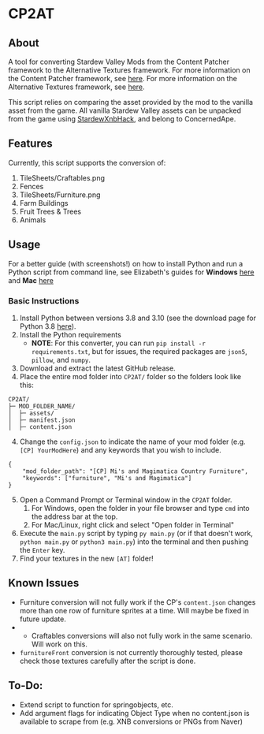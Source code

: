 # CP2AT
## About
A tool for converting Stardew Valley Mods from the Content Patcher framework to the Alternative Textures framework. For more information on the Content Patcher framework, see [here](https://github.com/Pathoschild/StardewMods/tree/develop/ContentPatcher/docs). For more information on the Alternative Textures framework, see [here](https://github.com/Floogen/AlternativeTextures/wiki/).

This script relies on comparing the asset provided by the mod to the vanilla asset from the game. All vanilla Stardew Valley assets can be unpacked from the game using [StardewXnbHack](https://github.com/Pathoschild/StardewXnbHack#readme), and belong to ConcernedApe.

## Features
Currently, this script supports the conversion of:
1. TileSheets/Craftables.png
2. Fences
3. TileSheets/Furniture.png
4. Farm Buildings
5. Fruit Trees & Trees
6. Animals

## Usage
For a better guide (with screenshots!) on how to install Python and run a Python script from command line, see Elizabeth's guides for **Windows** [here](https://github.com/elizabethcd/FurnitureConverter/blob/main/docs/Windows_guide.md#windows-detailed-pictorial-install-guide) and **Mac** [here](https://github.com/elizabethcd/FurnitureConverter/blob/main/docs/Mac_guide.md#mac-detailed-pictorial-install-guide)

### Basic Instructions
1. Install Python between versions 3.8 and 3.10 (see the download page for Python 3.8 [here](https://www.python.org/downloads/release/python-380/)).
2. Install the Python requirements
    * **NOTE**: For this converter, you can run `pip install -r requirements.txt`, but for issues, the required packages are `json5`, `pillow`, and `numpy`.
3. Download and extract the latest GitHub release.
4. Place the entire mod folder into `CP2AT/` folder so the folders look like this:
```
CP2AT/
├─ MOD_FOLDER_NAME/
│  ├─ assets/
│  ├─ manifest.json
│  ├─ content.json
```
4. Change the `config.json` to indicate the name of your mod folder (e.g. `[CP] YourModHere`) and any keywords that you wish to include.
```
{
    "mod_folder_path": "[CP] Mi's and Magimatica Country Furniture",
    "keywords": ["furniture", "Mi's and Magimatica"] 
}
```
5. Open a Command Prompt or Terminal window in the `CP2AT` folder.
    1. For Windows, open the folder in your file browser and type `cmd` into the address bar at the top.
    2. For Mac/Linux, right click and select "Open folder in Terminal"
6. Execute the `main.py` script by typing `py main.py` (or if that doesn't work, `python main.py` or `python3 main.py`) into the terminal and then pushing the `Enter` key.
7. Find your textures in the new `[AT]` folder!

## Known Issues
* Furniture conversion will not fully work if the CP's `content.json` changes more than one row of furniture sprites at a time. Will maybe be fixed in future update.
* * Craftables conversions will also not fully work in the same scenario. Will work on this.
* `furnitureFront` conversion is not currently thoroughly tested, please check those textures carefully after the script is done.

## To-Do:
* Extend script to function for springobjects, etc.
* Add argument flags for indicating Object Type when no content.json is available to scrape from (e.g. XNB conversions or PNGs from Naver)
